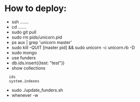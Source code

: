 How to deploy:
==================

* ssh .......
* cd .......
* sudo git pull
* sudo rm pids/unicorn.pid
* ps aux | grep 'unicorn master'
* sudo kill -QUIT [master pid] && sudo unicorn -c unicorn.rb -D
* sudo mongo
* use funders
* db.ids.insert({test: "test"})
* show collections

```
  ids
  system.indexes
```

* sudo ./update_funders.sh
* whenever -w


